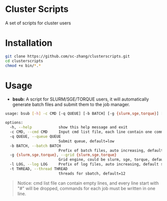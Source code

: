 # Cluster Scripts
A set of scripts for cluster users

# Installation
```bash
git clone https://github.com/sc-zhang/clusterscripts.git
cd clusterscripts
chmod +x bin/*.*
```

# Usage

- **bsub:** A script for SLURM/SGE/TORQUE users, it will automatically generate batch files and submit them to the job manager.
```bash
usage: bsub [-h] -c CMD [-q QUEUE] [-b BATCH] [-g {slurm,sge,torque}] [-l LOG] [-t THREAD]

options:
  -h, --help            show this help message and exit
  -c CMD, --cmd CMD     Input cmd list file, each line contain one command for sbatch
  -q QUEUE, --queue QUEUE
                        Submit queue, default=low
  -b BATCH, --batch BATCH
                        Prefix of batch files, auto increasing, default=run
  -g {slurm,sge,torque}, --grid {slurm,sge,torque}
                        Grid engine, could be slurm, sge, torque, default=slurm
  -l LOG, --log LOG     Prefix of log files, auto increasing, default same with batch
  -t THREAD, --thread THREAD
                        threads for sbatch, default=12
```
> Notice: cmd list file can contain empty lines, and every line start with "#" will be dropped, 
> commands for each job must be written in one line.